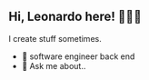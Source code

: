 ## Hi, Leonardo here! 👩🏾‍🚀
I create stuff sometimes.

- 🔭 software engineer back end 
- 💬 Ask me about..
